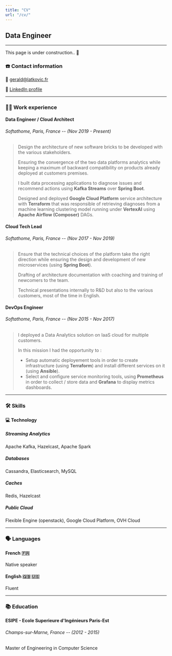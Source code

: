 ```yaml
---
title: "CV"
url: "/cv/"
---
```


## Data Engineer

---

This page is under construction.. 🙂

### ☎️ Contact information

📧 [gerald@latkovic.fr](mailto:gerald@latkovic.fr)

🔗 [LinkedIn profile](https://www.linkedin.com/in/g%C3%A9rald-latkovic-002795139)


---

### 🧑‍💻 Work experience

#### Data Engineer / Cloud Architect
###### *Softathome, Paris, France -- (Nov 2019 - Present)*

> Design the architecture of new software bricks
> to be developed with the various stakeholders.
> 
> Ensuring the convergence of the two data platforms
> analytics while keeping a maximum of
> backward compatibility on products already deployed at
> customers premises.
> 
> I built data processing applications to diagnose issues and
> recommend actions using **Kafka Streams** over **Spring Boot**.
> 
> Designed and deployed **Google Cloud Platform** service architecture with **Terraform**
> that was responsible of retrieving diagnoses from a machine learning clustering model
> running under **VertexAI** using **Apache Airflow (Composer)** DAGs.

#### Cloud Tech Lead
###### *Softathome, Paris, France -- (Nov 2017 - Nov 2019)*

> Ensure that the technical choices of the platform
> take the right direction while ensuring the
> design and development of new microservices (using **Spring Boot**).
> 
> Drafting of architecture documentation with coaching
> and training of newcomers to the team.
> 
> Technical presentations internally to R&D but also
> to the various customers, most of the time in English.

#### DevOps Engineer
###### *Softathome, Paris, France -- (Nov 2015 - Nov 2017)*

> I deployed a Data Analytics solution on IaaS cloud for multiple customers.
> 
> In this mission I had the opportunity to :
> - Setup automatic deployement tools in order to create infrastructure (using **Terraform**) and
>     install different services on it (using **Ansible**).
>  - Select and configure service monitoring tools, using **Prometheus** in order to collect / store data
>     and **Grafana** to display metrics dashboards.

---

### 🛠️ Skills

#### 💻 Technology

##### Streaming Analytics

Apache Kafka, Hazelcast, Apache Spark


##### Databases

Cassandra, Elasticsearch, MySQL

##### Caches

Redis, Hazelcast

##### Public Cloud

Flexible Engine (openstack),
Google Cloud Platform,
OVH Cloud

---

### 🗣️ Languages

#### French 🇫🇷

Native speaker

#### English 🇬🇧 🇺🇸

Fluent

---

### 📚 Education

#### ESIPE - **E**cole **S**uperieure d'**I**ngénieurs **P**aris-**E**st
###### *Champs-sur-Marne, France -- (2012 - 2015)*

Master of Engineering in Computer Science

